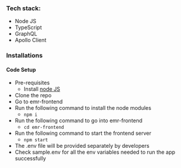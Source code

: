 ### Tech stack:
  - Node JS
  - TypeScript
  - GraphQL
  - Apollo Client
### Installations
#### Code Setup
  - Pre-requisites
    - Install [node JS](https://nodejs.org/en/download/)
  - Clone the repo
  - Go to emr-frontend
  - Run the following command to install the node modules
    - `npm i`
  - Run the following command to go into emr-frontend
    - `cd emr-frontend`
  - Run the following command to start the frontend server
    - `npm start`
  - The .env file will be provided separately by developers
  - Check sample.env for all the env variables needed to run the app successfully